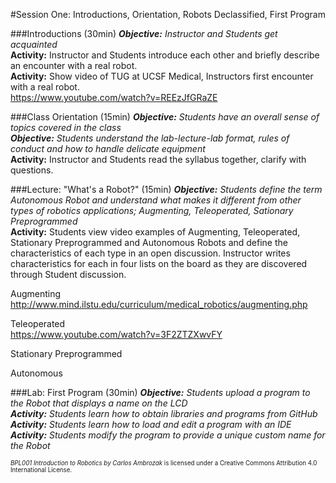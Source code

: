 #Session One: Introductions, Orientation, Robots Declassified, First Program

###Introductions (30min)
_**Objective:** Instructor and Students get acquainted_<br>
**Activity:** Instructor and Students introduce each other and briefly describe an encounter with a real robot.<br>
**Activity:** Show video of TUG at UCSF Medical, Instructors first encounter with a real robot.<br>
https://www.youtube.com/watch?v=REEzJfGRaZE

###Class Orientation (15min)
_**Objective:** Students have an overall sense of topics covered in the class_<br>
_**Objective:** Students understand the lab-lecture-lab format, rules of conduct and how to handle delicate equipment_<br>
**Activity:** Instructor and Students read the syllabus together, clarify with questions.

###Lecture: "What's a Robot?" (15min)
_**Objective:** Students define the term Autonomous Robot and understand what makes it different from other types of robotics applications; Augmenting, Teleoperated, Sationary Preprogrammed_<br>
**Activity:**  Students view video examples of Augmenting, Teleoperated, Stationary Preprogrammed and Autonomous Robots and define the characteristics of each type in an open discussion.  Instructor writes characteristics for each in four lists on the board as they are discovered through Student discussion. 

Augmenting
http://www.mind.ilstu.edu/curriculum/medical_robotics/augmenting.php

Teleoperated<br>
https://www.youtube.com/watch?v=3F2ZTZXwvFY

Stationary Preprogrammed<br>


Autonomous<br>



###Lab: First Program (30min)
_**Objective:** Students upload a program to the Robot that displays a name on the LCD_<br>
_**Activity:** Students learn how to obtain libraries and programs from GitHub_<br>
_**Activity:** Students learn how to load and edit a program with an IDE_<br>
_**Activity:** Students modify the program to provide a unique custom name for the Robot_<br>

<sup><sub>*BPL001 Introduction to Robotics by Carlos Ambrozak* is licensed under a Creative Commons Attribution 4.0 International License.</sub></sup>
